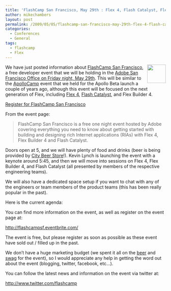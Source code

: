 ```yaml
---
title: 'FlashCamp San Francisco, May 29th : Flex 4, Flash Catalyst, Flex Builder 4'
author: mikechambers
layout: post
permalink: /2009/05/05/flashcamp-san-francisco-may-29th-flex-4-flash-catalyst-flex-builder-4/
categories:
  - Conferences
  - General
tags:
  - flashcamp
  - Flex
---
```



<img src="http://www.mikechambers.com/mesh/files/flashcamp/flash_camp_sm.png" alt="" align="right" width="58" height="58" />We have just posted information about [FlashCamp San Francisco][1], a free developer event that we will be holding in the [Adobe San Francisco Office on Friday night, May 29th][1]. This will be similar to the [ApolloCamp][2] event that we held for the Apollo Beta launch a couple of years ago, although this event will be focused on the next generation of Flex, including [Flex 4][3], [Flash Catalyst][4], and Flex Builder 4.

[Register for FlashCamp San Francisco][1]

From the event page:

> FlashCamp San Francisco is a free one night event hosted by Adobe covering everything you need to know about getting started with building and designing rich Internet applications (RIAs) with Flex 4, Flex Builder 4 and Flash Catalyst.

<!--more-->

  
Doors open at 5, and we will have plenty of food and drinks (beer is being provided by [City Beer Store][5]!). Kevin Lynch is launching the event with a keynote around 5:45, and then we will move into sessions on Flex 4, Flex Builder 4, and Flash Catalyst (all presented by members of the respective engineering teams).

We will also have a dedicated space setup if you want to chat with any of the engineers or team members of the product teams (this has been really popular in the past).

Here is the current agenda:



You can find more information on the event, as well as register on the event page at:

<http://flashcampsf.eventbrite.com/>

The event is free, but please register as soon as possible as these event have sold out / filled up in the past.

We don&#8217;t have a huge marketing budget (we spent it all on the [beer][5] and [swag][6] for the event), so I would appreciate any help in getting the word out about the event (blogging, twitter, facebook, etc...).

You can follow the latest news and information on the event via twitter at:

<http://www.twitter.com/flashcamp>

 [1]: http://flashcampsf.eventbrite.com/
 [2]: http://www.mikechambers.com/blog/2007/02/20/announcing-apollo-camp-san-francisco/
 [3]: http://opensource.adobe.com/wiki/display/flexsdk/Gumbo
 [4]: http://labs.adobe.com/technologies/flashcatalyst/
 [5]: http://www.citybeerstore.com/
 [6]: http://hello.eboy.com/eboy/